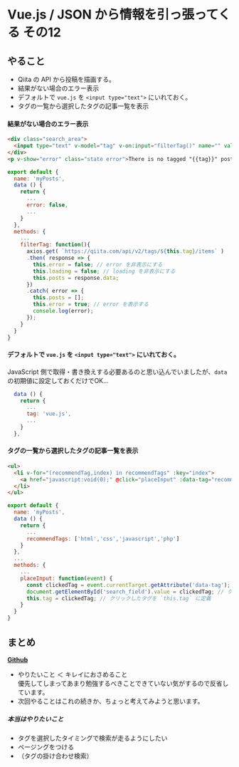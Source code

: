 # Vue.js / JSON から情報を引っ張ってくる その12

## やること

- Qiita の API から投稿を描画する。
- 結果がない場合のエラー表示
- デフォルトで `vue.js` を `<input type="text">` にいれておく。
- タグの一覧から選択したタグの記事一覧を表示

#### 結果がない場合のエラー表示

```html
<div class="search_area">
  <input type="text" v-model="tag" v-on:input="filterTag()" name="" value="" placeholder="tag search">
</div>
<p v-show="error" class="state error">There is no tagged "{{tag}}" posts.</p>
```

```javascript
export default {
  name: 'myPosts',
  data () {
    return {
      ...
      error: false,
      ...
    }
  },
  methods: {
    ...
    filterTag: function(){
      axios.get( `https://qiita.com/api/v2/tags/${this.tag}/items` )
      .then( response => {
        this.error = false; // error を非表示にする
        this.loading = false; // loading を非表示にする
        this.posts = response.data;
      })
      .catch( error => {
        this.posts = [];
        this.error = true; // error を表示する
        console.log(error);
      });
    }
  }
}
```

#### デフォルトで `vue.js` を `<input type="text">` にいれておく。

JavaScript 側で取得・書き換えする必要あるのと思い込んでいましたが、`data` の初期値に設定しておくだけでOK...

```javascript
  data () {
    return {
      ...
      tag: 'vue.js',
      ...
    }
  },
```

#### タグの一覧から選択したタグの記事一覧を表示

```html
<ul>
  <li v-for="(recommendTag,index) in recommendTags" :key="index">
    <a href="javascript:void(0);" @click="placeInput" :data-tag="recommendTag">{{recommendTag}}</a>
  </li>
</ul>
```

```javascript
export default {
  name: 'myPosts',
  data () {
    return {
      ...
      recommendTags: ['html','css','javascript','php']
    }
  },
  ...
  methods: {
    ...
    placeInput: function(event) {
      const clickedTag = event.currentTarget.getAttribute('data-tag'); // クリックしたタグの取得
      document.getElementById('search_field').value = clickedTag; // クリックしたタグをinputに入れる
      this.tag = clickedTag; // クリックしたタグを `this.tag` に定義
    }
  }
}
```

## まとめ

[**Github**](https://github.com/yuheijotaki/vue-study_20190312)

- やりたいこと ＜ キレイにおさめること  
  優先してしまってあまり勉強するべきことできていない気がするので反省しています。
- 次回やることはこれの続きか、ちょっと考えてみようと思います。

##### 本当はやりたいこと

- タグを選択したタイミングで検索が走るようにしたい
- ページングをつける
- （タグの掛け合わせ検索）

